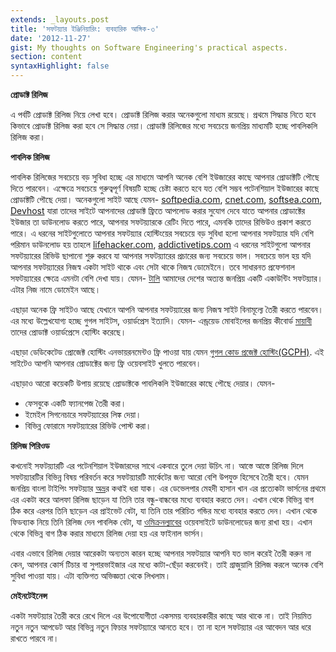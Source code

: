 ```yaml
---
extends: _layouts.post
title: 'সফটয়্যার ইঞ্জিনিয়ারিং: ব্যবহারিক আঙ্গিক-৩'
date: '2012-11-27'
gist: My thoughts on Software Engineering's practical aspects.
section: content
syntaxHighlight: false
---
```


**প্রোডাক্ট রিলিজ**

এ পর্বটি প্রোডাক্ট রিলিজ নিয়ে লেখা হবে। প্রোডাক্ট রিলিজ করার অনেকগুলো মাধ্যম রয়েছে। প্রথমে সিদ্ধান্ত নিতে হবে কিভাবে প্রোডাক্ট রিলিজ করা হবে সে সিদ্ধান্ত নেয়া। প্রোডাক্ট রিলিজের মধ্যে সবচেয়ে জনপ্রিয় মাধ্যমটি হচ্ছে পাবলিকলি রিলিজ করা।

**পাবলিক রিলিজ**

পাবলিক রিলিজের সবচেয়ে বড় সুবিধা হচ্ছে এর মাধ্যমে আপনি অনেক বেশি ইউজারের কাছে আপনার প্রোডাক্টটি পৌছে দিতে পারবেন। এক্ষেত্রে সবচেয়ে গুরুত্বপূর্ণ বিষয়টি হচ্ছে চেষ্টা করতে হবে যত বেশি সম্ভব পটেনশিয়াল ইউজারের কাছে প্রোডাক্টটি পৌছে দেয়া। অনেকগুলো সাইট আছে যেমন- [softpedia.com](http://www.softpedia.com), [cnet.com](http://www.cnet.com), [softsea.com](http://www.softsea.com), [Devhost](http://d-h.st) যারা তাদের সাইটে আপনাদের প্রোডাক্ট ফ্রিতে আপলোড করার সুযোগ দেবে যাতে আপনার প্রোডাক্টের ইউজার তা ডাউনলোড করতে পারে, আপনার সফটয়্যারকে রেটিং দিতে পারে, এমনকি তাদের রিভিউও প্রকাশ করতে পারে। এ ধরনের সাইটগুলোতে আপনার সফটয়্যার হোস্টিংয়ের সবচেয়ে বড় সুবিধা হলো আপনার সফটয়্যার যদি বেশি পরিমান ডাউনলোড হয় তাহলে [lifehacker.com](http://lifehacker.com), [addictivetips.com](http://www.addictivetips.com) এ ধরনের সাইটগুলো আপনার সফটয়্যারের রিভিউ ছাপানো শুরু করবে যা আপনার সফটয়্যারের প্রচারের জন্য সবচেয়ে ভাল। সবচেয়ে ভাল হয় যদি আপনার সফটয়্যারের নিজস্ব একটা সাইট থাকে এবং সেটা থাকে নিজস্ব ডোমেইনে। তবে সাধারনত প্রফেশনাল সফটয়্যারের ক্ষেত্রে এমনটা বেশি দেখা যায়। যেমন- [টালি](http://www.tallysolutions.com) আমাদের দেশের অত্যন্ত জনপ্রিয় একটি একাউন্টিং সফটয়্যার। এটার নিজ নামে ডোমেইন আছে।

এছাড়া অনেক ফ্রি সাইটও আছে যেখানে আপনি আপনার সফটয়্যারের জন্য নিজস্ব সাইট বিনামূল্যে তৈরী করতে পারবেন। এর মধ্যে উল্লেখযোগ্য হচ্ছে গুগল সাইটস, ওয়ার্ডপ্রেস ইত্যাদি। যেমন- এন্ড্রয়েড মোবাইলের জনপ্রিয় কীবোর্ড [মায়াবী](http://mayabisoft.wordpress.com) তাদের প্রোডাক্ট ওয়ার্ডপ্রেসে হোস্টিং করেছে।

এছাড়া ডেডিকেটেড প্রোজেক্ট হোস্টিং এনভায়রনমেন্টও ফ্রি পাওয়া যায় যেমন [গুগল কোড প্রজেক্ট হোস্টিং(GCPH)](http://code.google.com/hosting). এই সাইটেও আপনি আপনার প্রোডাক্টের জন্য ফ্রি ওয়েবসাইট খুলতে পারবেন।

এছাড়াও আরো কয়েকটি উপায় রয়েছে প্রোডাক্টকে পাবলিকলি ইউজারের কাছে পৌছে দেয়ার। যেমন-

- ফেসবুকে একটি ফ্যানপেজ তৈরী করা।
- ইমেইল সিগনেচারে সফটয়্যারের লিঙ্ক দেয়া।
- বিভিন্ন ফোরামে সফটয়্যারের রিভিউ পোস্ট করা।

**রিলিজ পিরিওড**

কখনোই সফটয়্যারটি এর পটেনশিয়াল ইউজারদের সাথে একবারে তুলে দেয়া উচিৎ না। আস্তে আস্তে রিলিজ দিলে সফটয়্যারটির বিভিন্ন বিষয় পরিবর্তন করে সফটয়্যারটি মার্কেটের জন্য আরো বেশি উপযুক্ত হিসেবে তৈরী হবে। যেমন জনপ্রিয় বাংলা টাইপিং সফটয়্যার [অভ্র](http://www.omicronlab.com/avro-keyboard.html)র কথাই ধরা যাক। এর ডেভেলপার মেহদী হাসান খান এর প্রত্যেকটা ভার্সনের প্রথমে এর একটা করে আলফা রিলিজ ছাড়েন যা তিনি তার বন্ধু-বান্ধবের মধ্যে ব্যবহার করতে দেন। এখান থেকে বিভিন্ন বাগ ঠিক করে এরপর তিনি ছাড়েন এর প্রাইভেট বেটা, যা তিনি তার পরিচিত গন্ডির মধ্যে ব্যবহার করতে দেন। এখান থেকে ফিডব্যাক নিয়ে তিনি রিলিজ দেন পাবলিক বেটা, যা [ওমিক্রনল্যাবের](http://omicronlab.com) ওয়েবসাইটে ডাউনলোডের জন্য রাখা হয়। এখান থেকে বিভিন্ন বাগ ঠিক করার মাধ্যমে রিলিজ দেয়া হয় এর ফাইনাল ভার্সন।

এবার এভাবে রিলিজ দেয়ার আরেকটা অন্যতম কারন হচ্ছে আপনার সফটয়্যার আপনি যত ভাল করেই তৈরী করুন না কেন, আপনার কোর্স টিচার বা সুপারভাইজার এর মধ্যে কাটা-ছেঁড়া করবেনই। তাই গ্রাজুয়ালি রিলিজ করলে অনেক বেশি সুবিধা পাওয়া যায়। এটা ব্যক্তিগত অভিজ্ঞতা থেকে লিখলাম।

**মেইনটেইনেন্স**

একটা সফটয়্যার তৈরী করে রেখে দিলে এর উপোযোগীতা একসময় ব্যবহারকারীর কাছে আর থাকে না। তাই নিয়মিত নতুন নতুন আপডেট আর বিভিন্ন নতুন ফিচার সফটয়্যারে আনতে হবে। তা না হলে সফটয়্যার এর আবেদন আর ধরে রাখতে পারবে না।
